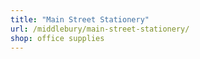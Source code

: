 ```yaml
---
title: "Main Street Stationery"
url: /middlebury/main-street-stationery/
shop: office supplies
---
```

